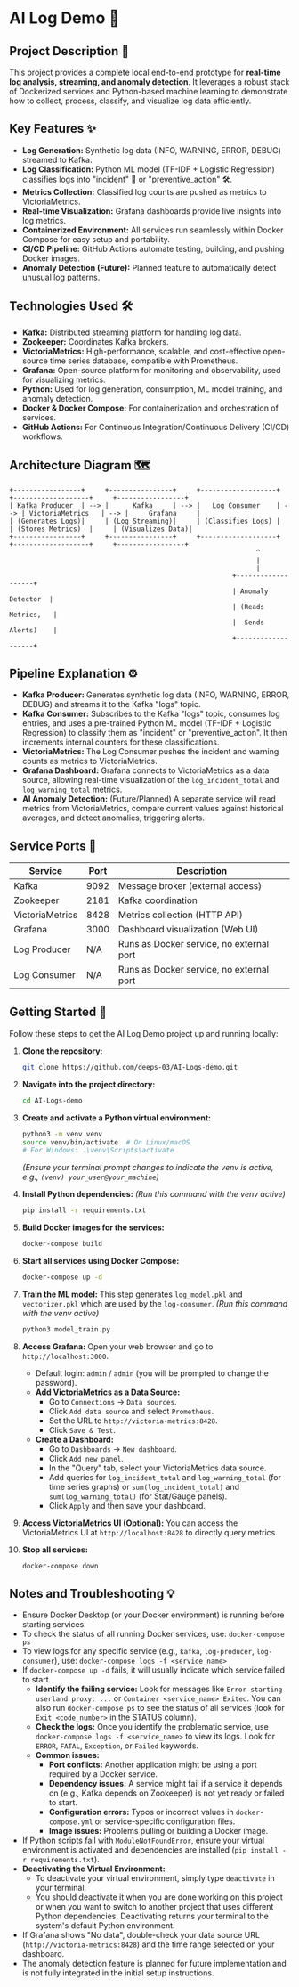 # AI Log Demo 🚀



## Project Description 📝
This project provides a complete local end-to-end prototype for **real-time log analysis, streaming, and anomaly detection**. It leverages a robust stack of Dockerized services and Python-based machine learning to demonstrate how to collect, process, classify, and visualize log data efficiently.

## Key Features ✨
*   **Log Generation:** Synthetic log data (INFO, WARNING, ERROR, DEBUG) streamed to Kafka.
*   **Log Classification:** Python ML model (TF-IDF + Logistic Regression) classifies logs into "incident" 🚨 or "preventive_action" 🛠️.
*   **Metrics Collection:** Classified log counts are pushed as metrics to VictoriaMetrics.
*   **Real-time Visualization:** Grafana dashboards provide live insights into log metrics.
*   **Containerized Environment:** All services run seamlessly within Docker Compose for easy setup and portability.
*   **CI/CD Pipeline:** GitHub Actions automate testing, building, and pushing Docker images.
*   **Anomaly Detection (Future):** Planned feature to automatically detect unusual log patterns.

## Technologies Used 🛠️
*   **Kafka:** Distributed streaming platform for handling log data.
*   **Zookeeper:** Coordinates Kafka brokers.
*   **VictoriaMetrics:** High-performance, scalable, and cost-effective open-source time series database, compatible with Prometheus.
*   **Grafana:** Open-source platform for monitoring and observability, used for visualizing metrics.
*   **Python:** Used for log generation, consumption, ML model training, and anomaly detection.
*   **Docker & Docker Compose:** For containerization and orchestration of services.
*   **GitHub Actions:** For Continuous Integration/Continuous Delivery (CI/CD) workflows.

## Architecture Diagram 🗺️
```
+-----------------+     +----------------+     +-------------------+     +-------------------+     +-----------------+
| Kafka Producer  | --> |      Kafka     | --> |   Log Consumer    | --> | VictoriaMetrics   | --> |     Grafana     |
| (Generates Logs)|     | (Log Streaming)|     | (Classifies Logs) |     | (Stores Metrics)  |     | (Visualizes Data)|
+-----------------+     +----------------+     +-------------------+     +-------------------+     +-----------------+
                                                              ^
                                                              |
                                                              |
                                                        +-------------------+
                                                        | Anomaly Detector  |
                                                        | (Reads Metrics,   |
                                                        |  Sends Alerts)    |
                                                        +-------------------+
```

## Pipeline Explanation ⚙️
*   **Kafka Producer:** Generates synthetic log data (INFO, WARNING, ERROR, DEBUG) and streams it to the Kafka "logs" topic.
*   **Kafka Consumer:** Subscribes to the Kafka "logs" topic, consumes log entries, and uses a pre-trained Python ML model (TF-IDF + Logistic Regression) to classify them as "incident" or "preventive_action". It then increments internal counters for these classifications.
*   **VictoriaMetrics:** The Log Consumer pushes the incident and warning counts as metrics to VictoriaMetrics.
*   **Grafana Dashboard:** Grafana connects to VictoriaMetrics as a data source, allowing real-time visualization of the `log_incident_total` and `log_warning_total` metrics.
*   **AI Anomaly Detection:** (Future/Planned) A separate service will read metrics from VictoriaMetrics, compare current values against historical averages, and detect anomalies, triggering alerts.

## Service Ports 🔌
| Service          | Port   | Description                               |
|------------------|--------|-------------------------------------------|
| Kafka            | 9092   | Message broker (external access)          |
| Zookeeper        | 2181   | Kafka coordination                        |
| VictoriaMetrics  | 8428   | Metrics collection (HTTP API)             |
| Grafana          | 3000   | Dashboard visualization (Web UI)          |
| Log Producer     | N/A    | Runs as Docker service, no external port  |
| Log Consumer     | N/A    | Runs as Docker service, no external port  |

## Getting Started 🚀

Follow these steps to get the AI Log Demo project up and running locally:

1.  **Clone the repository:**
    ```bash
    git clone https://github.com/deeps-03/AI-Logs-demo.git
    ```

2.  **Navigate into the project directory:**
    ```bash
    cd AI-Logs-demo
    ```

3.  **Create and activate a Python virtual environment:**
    ```bash
    python3 -m venv venv
    source venv/bin/activate  # On Linux/macOS
    # For Windows: .\venv\Scripts\activate
    ```
    *(Ensure your terminal prompt changes to indicate the venv is active, e.g., `(venv) your_user@your_machine`)*

4.  **Install Python dependencies:**
    *(Run this command with the venv active)*
    ```bash
    pip install -r requirements.txt
    ```

5.  **Build Docker images for the services:**
    ```bash
    docker-compose build
    ```

6.  **Start all services using Docker Compose:**
    ```bash
    docker-compose up -d
    ```

7.  **Train the ML model:**
    This step generates `log_model.pkl` and `vectorizer.pkl` which are used by the `log-consumer`.
    *(Run this command with the venv active)*
    ```bash
    python3 model_train.py
    ```

8.  **Access Grafana:**
    Open your web browser and go to `http://localhost:3000`.
    *   Default login: `admin` / `admin` (you will be prompted to change the password).
    *   **Add VictoriaMetrics as a Data Source:**
        *   Go to `Connections` -> `Data sources`.
        *   Click `Add data source` and select `Prometheus`.
        *   Set the URL to `http://victoria-metrics:8428`.
        *   Click `Save & Test`.
    *   **Create a Dashboard:**
        *   Go to `Dashboards` -> `New dashboard`.
        *   Click `Add new panel`.
        *   In the "Query" tab, select your VictoriaMetrics data source.
        *   Add queries for `log_incident_total` and `log_warning_total` (for time series graphs) or `sum(log_incident_total)` and `sum(log_warning_total)` (for Stat/Gauge panels).
        *   Click `Apply` and then save your dashboard.

9.  **Access VictoriaMetrics UI (Optional):**
    You can access the VictoriaMetrics UI at `http://localhost:8428` to directly query metrics.

10. **Stop all services:**
    ```bash
    docker-compose down
    ```

## Notes and Troubleshooting 💡

*   Ensure Docker Desktop (or your Docker environment) is running before starting services.
*   To check the status of all running Docker services, use: `docker-compose ps`
*   To view logs for any specific service (e.g., `kafka`, `log-producer`, `log-consumer`), use: `docker-compose logs -f <service_name>`
*   If `docker-compose up -d` fails, it will usually indicate which service failed to start.
    *   **Identify the failing service:** Look for messages like `Error starting userland proxy: ...` or `Container <service_name> Exited`. You can also run `docker-compose ps` to see the status of all services (look for `Exit <code_number>` in the STATUS column).
    *   **Check the logs:** Once you identify the problematic service, use `docker-compose logs -f <service_name>` to view its logs. Look for `ERROR`, `FATAL`, `Exception`, or `Failed` keywords.
    *   **Common issues:**
        *   **Port conflicts:** Another application might be using a port required by a Docker service.
        *   **Dependency issues:** A service might fail if a service it depends on (e.g., Kafka depends on Zookeeper) is not yet ready or failed to start.
        *   **Configuration errors:** Typos or incorrect values in `docker-compose.yml` or service-specific configuration files.
        *   **Image issues:** Problems pulling or building a Docker image.
*   If Python scripts fail with `ModuleNotFoundError`, ensure your virtual environment is activated and dependencies are installed (`pip install -r requirements.txt`).
*   **Deactivating the Virtual Environment:**
    *   To deactivate your virtual environment, simply type `deactivate` in your terminal.
    *   You should deactivate it when you are done working on this project or when you want to switch to another project that uses different Python dependencies. Deactivating returns your terminal to the system's default Python environment.
*   If Grafana shows "No data", double-check your data source URL (`http://victoria-metrics:8428`) and the time range selected on your dashboard.
*   The anomaly detection feature is planned for future implementation and is not fully integrated in the initial setup instructions.
